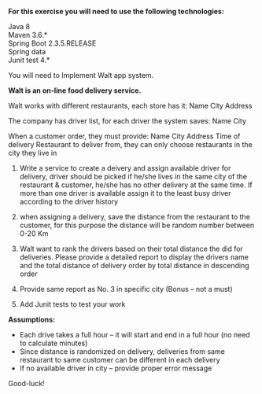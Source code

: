 <B>For this exercise you will need to use the following technologies:</b>

Java 8 <br>
Maven 3.6.* <br>
Spring Boot 2.3.5.RELEASE <br>
Spring data <br>
Junit test 4.* <br>

You will need to Implement Walt app system.

<B>Walt is an on-line food delivery service.</b>

Walt works with different restaurants, each store has it: Name City Address

The company has driver list, for each driver the system saves: Name City 

When a customer order, they must provide: Name City Address Time of delivery Restaurant to deliver from, they can only choose restaurants in the city they live in

1. Write a service to create a deivery and assign available driver for delivery, driver should be picked if he/she lives in the same city of the restaurant & customer, he/she has no other delivery at the same time. If more than one driver is available assign it to the least busy driver according to the driver history

2. when assigning a delivery, save the distance from the restaurant to the customer, for this purpose the distance will be random number between 0-20 Km

3. Walt want to rank the drivers based on their total distance the did for deliveries. Please provide a detailed report to display the drivers name and the total distance of delivery order by total distance in descending order

4. Provide same report as No. 3 in specific city (Bonus – not a must)

5. Add Junit tests to test your work

<b>Assumptions:</b>

* Each drive takes a full hour – it will start and end in a full hour (no need to calculate minutes)
* Since distance is randomized on delivery, deliveries from same restaurant to same customer can be different in each delivery
* If no available driver in city – provide proper error message

Good-luck!
